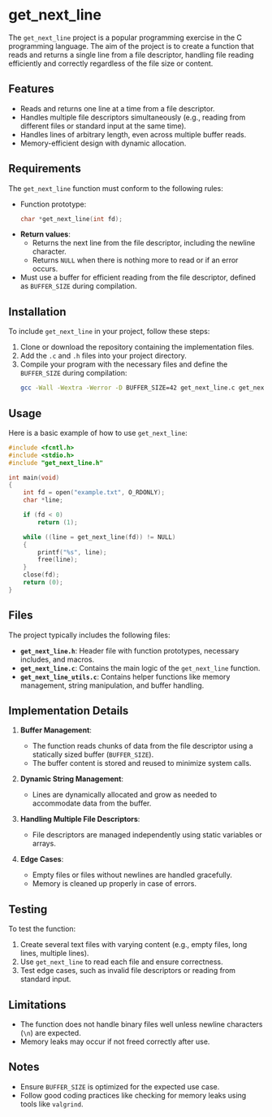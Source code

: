# get_next_line
The `get_next_line` project is a popular programming exercise in the C programming language. The aim of the project is to create a function that reads and returns a single line from a file descriptor, handling file reading efficiently and correctly regardless of the file size or content.

## Features
- Reads and returns one line at a time from a file descriptor.
- Handles multiple file descriptors simultaneously (e.g., reading from different files or standard input at the same time).
- Handles lines of arbitrary length, even across multiple buffer reads.
- Memory-efficient design with dynamic allocation.

## Requirements
The `get_next_line` function must conform to the following rules:

- Function prototype:  
  ```c
  char *get_next_line(int fd);
  ```
- **Return values**:
  - Returns the next line from the file descriptor, including the newline character.
  - Returns `NULL` when there is nothing more to read or if an error occurs.
- Must use a buffer for efficient reading from the file descriptor, defined as `BUFFER_SIZE` during compilation.

## Installation
To include `get_next_line` in your project, follow these steps:

1. Clone or download the repository containing the implementation files.
2. Add the `.c` and `.h` files into your project directory.
3. Compile your program with the necessary files and define the `BUFFER_SIZE` during compilation:
   ```sh
   gcc -Wall -Wextra -Werror -D BUFFER_SIZE=42 get_next_line.c get_next_line_utils.c your_program.c -o your_program
   ```

## Usage
Here is a basic example of how to use `get_next_line`:

```c
#include <fcntl.h>
#include <stdio.h>
#include "get_next_line.h"

int main(void)
{
    int fd = open("example.txt", O_RDONLY);
    char *line;

    if (fd < 0)
        return (1);

    while ((line = get_next_line(fd)) != NULL)
    {
        printf("%s", line);
        free(line);
    }
    close(fd);
    return (0);
}
```

## Files
The project typically includes the following files:

- **`get_next_line.h`**: Header file with function prototypes, necessary includes, and macros.
- **`get_next_line.c`**: Contains the main logic of the `get_next_line` function.
- **`get_next_line_utils.c`**: Contains helper functions like memory management, string manipulation, and buffer handling.

## Implementation Details
1. **Buffer Management**:
   - The function reads chunks of data from the file descriptor using a statically sized buffer (`BUFFER_SIZE`).
   - The buffer content is stored and reused to minimize system calls.

2. **Dynamic String Management**:
   - Lines are dynamically allocated and grow as needed to accommodate data from the buffer.

3. **Handling Multiple File Descriptors**:
   - File descriptors are managed independently using static variables or arrays.

4. **Edge Cases**:
   - Empty files or files without newlines are handled gracefully.
   - Memory is cleaned up properly in case of errors.

## Testing
To test the function:

1. Create several text files with varying content (e.g., empty files, long lines, multiple lines).
2. Use `get_next_line` to read each file and ensure correctness.
3. Test edge cases, such as invalid file descriptors or reading from standard input.

## Limitations
- The function does not handle binary files well unless newline characters (`\n`) are expected.
- Memory leaks may occur if not freed correctly after use.

## Notes
- Ensure `BUFFER_SIZE` is optimized for the expected use case.
- Follow good coding practices like checking for memory leaks using tools like `valgrind`.
